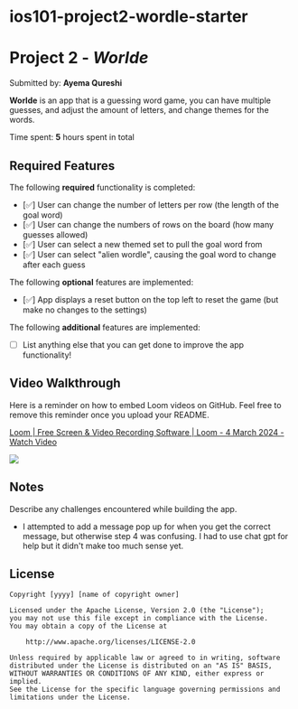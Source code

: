# ios101-project2-wordle-starter
# Project 2 - *Worlde*

Submitted by: **Ayema Qureshi**

**Worlde** is an app that is a guessing word game, you can have multiple guesses, and adjust the amount of letters, and change themes for the words. 

Time spent: **5** hours spent in total

## Required Features

The following **required** functionality is completed:

- [✅] User can change the number of letters per row (the length of the goal word)
- [✅] User can change the numbers of rows on the board (how many guesses allowed)
- [✅] User can select a new themed set to pull the goal word from
- [✅] User can select "alien wordle", causing the goal word to change after each guess


The following **optional** features are implemented:

- [✅] App displays a reset button on the top left to reset the game (but make no changes to the settings)

The following **additional** features are implemented:

- [ ] List anything else that you can get done to improve the app functionality!

## Video Walkthrough

Here is a reminder on how to embed Loom videos on GitHub. Feel free to remove this reminder once you upload your README. 

<div>
    <a href="https://www.loom.com/share/d37edca30f5a40e5815bfff7835db6d6">
      <p>Loom | Free Screen & Video Recording Software | Loom - 4 March 2024 - Watch Video</p>
    </a>
    <a href="https://www.loom.com/share/d37edca30f5a40e5815bfff7835db6d6">
      <img style="max-width:300px;" src="https://cdn.loom.com/sessions/thumbnails/d37edca30f5a40e5815bfff7835db6d6-with-play.gif">
    </a>
  </div>
  
  
## Notes

Describe any challenges encountered while building the app.
- I attempted to add a message pop up for when you get the correct message, but otherwise step 4 was confusing. I had to use chat gpt for help but it didn't make too much sense yet. 

## License

    Copyright [yyyy] [name of copyright owner]

    Licensed under the Apache License, Version 2.0 (the "License");
    you may not use this file except in compliance with the License.
    You may obtain a copy of the License at

        http://www.apache.org/licenses/LICENSE-2.0

    Unless required by applicable law or agreed to in writing, software
    distributed under the License is distributed on an "AS IS" BASIS,
    WITHOUT WARRANTIES OR CONDITIONS OF ANY KIND, either express or implied.
    See the License for the specific language governing permissions and
    limitations under the License.
